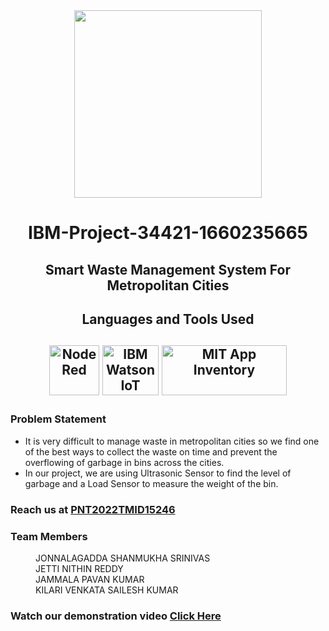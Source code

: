 <div id="header" align="center">
  <img src="https://upload.wikimedia.org/wikipedia/commons/5/51/IBM_logo.svg" width="300"/>
</div>

<html>
  <body>
    <h1 align="center">IBM-Project-34421-1660235665</h1>
    <h2 align="center">Smart Waste Management System For Metropolitan Cities</h2>
    <h2 align="center">Languages and Tools Used<h2>
     <div align="center">
        <img src="https://nodered.org/about/resources/media/node-red-icon-2.png" title="Node Red" alt="Node Red" width="80" height="80"/>
        <img src="https://upload.wikimedia.org/wikipedia/en/0/00/IBM_Watson_Logo_2017.png" title="IBM Watson IoT " alt="IBM Watson IoT" width="90" height="80"/>
        <img src="https://appinventor.mit.edu/images/logo.png" title="MIT App Inventory" alt="MIT App Inventory" width="200" height="80"/>
     </div>
      <h3>Problem Statement</h3>
      <ul>
        <li>It is very difficult to manage waste in metropolitan cities so we find one of the best ways to collect the waste on time and prevent the overflowing of garbage in bins across the cities.</li>
        <li>In our project, we are using Ultrasonic Sensor to find the level of garbage and a Load Sensor to measure the weight of the bin.</li>
      </ul>
      <h3>Reach us at <a href = "mailto: smartwastemntsys@gmail.com">PNT2022TMID15246</a></h3>
      <h3> Team Members</h3>
      <dl>
        <dd>JONNALAGADDA SHANMUKHA SRINIVAS</dd>
        <dd>JETTI NITHIN REDDY</dd>
        <dd>JAMMALA PAVAN KUMAR</dd>
        <dd>KILARI VENKATA SAILESH KUMAR</dd>
      </dl>
      <h3>Watch our demonstration video <a href="https://drive.google.com/file/d/1-7HxUy9xEFOQpwISsygXODopNS2kCOo1/view">Click Here</h3>
  </body>
</html>
